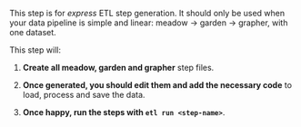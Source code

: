 This step is for _express_ ETL step generation. It should only be used when your data pipeline is simple and linear: meadow → garden → grapher, with one dataset.

This step will:

1. **Create all meadow, garden and grapher** step files.

2. **Once generated, you should edit them and add the necessary code** to load, process and save the data.

3. **Once happy, run the steps with `etl run <step-name>`**.
